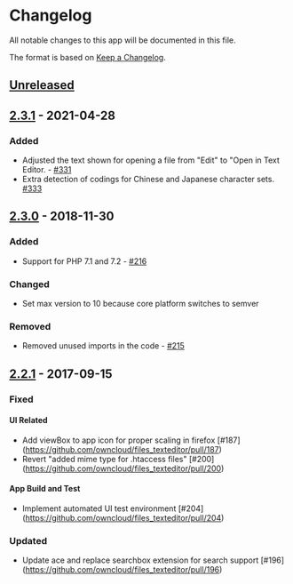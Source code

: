 # Changelog

All notable changes to this app will be documented in this file.

The format is based on [Keep a Changelog](http://keepachangelog.com/en/1.0.0/).

## [Unreleased] 

## [2.3.1] - 2021-04-28

### Added

- Adjusted the text shown for opening a file from "Edit" to "Open in Text Editor. - [#331](https://github.com/owncloud/files_texteditor/pull/331)
- Extra detection of codings for Chinese and Japanese character sets. [#333](https://github.com/owncloud/files_texteditor/pull/333)


## [2.3.0] - 2018-11-30

### Added
- Support for PHP 7.1 and 7.2 - [#216](https://github.com/owncloud/files_texteditor/pull/216)

### Changed
- Set max version to 10 because core platform switches to semver

### Removed
- Removed unused imports in the code - [#215](https://github.com/owncloud/files_texteditor/pull/215)

## [2.2.1] - 2017-09-15

### Fixed

#### UI Related
- Add viewBox to app icon for proper scaling in firefox [#187] (https://github.com/owncloud/files_texteditor/pull/187)
- Revert "added mime type for .htaccess files" [#200] (https://github.com/owncloud/files_texteditor/pull/200)

#### App Build and Test
- Implement automated UI test environment [#204] (https://github.com/owncloud/files_texteditor/pull/204)

### Updated
- Update ace and replace searchbox extension for search support [#196] (https://github.com/owncloud/files_texteditor/pull/196)

[Unreleased]: https://github.com/owncloud/files_texteditor/compare/v2.3.1...master
[2.3.1]: https://github.com/owncloud/files_texteditor/compare/v2.3.0...v2.3.1
[2.3.0]: https://github.com/owncloud/files_texteditor/compare/v2.2.1...v2.3.0
[2.2.1]: https://github.com/owncloud/files_texteditor/compare/v2.2...v2.2.1

